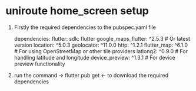 # uniroute home_screen setup
1. Firstly the required dependencies to the pubspec.yaml file

   dependencies:
    flutter:
        sdk: flutter
    google_maps_flutter: ^2.5.3  # Or latest version
    location: ^5.0.3
    geolocator: ^11.0.0
    http: ^1.2.1
    flutter_map: ^6.1.0 # For using OpenStreetMap or other tile providers
    latlong2: ^0.9.0  # For handling latitude and longitude
    device_preview: ^1.3.1 # For device preview functionality
2. run the command -> flutter pub get <- to download the required dependencies